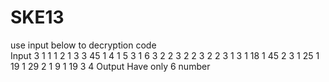 # SKE13
use input below to decryption code   
Input
3 1 1 1 2 1 3 3 45 1 4 1 5 3 1 6 3 2 2 3 2 2 3 2 2 3 1 3 1 18 1 45 2 3 1 25 1 19 1 29 2 1 9 1 19 3 4
Output 
Have only 6 number
